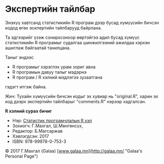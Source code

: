 # Экспертийн тайлбар

Энэхүү хавтсанд статистикийн R програм дээр бусад хүмүүсийн бичсэн кодод өгөх эскпертийн тайлбарууд байрлана.

Та эдгээрийг үзэж сонирхсоноор өөртэйгээ адил бусад хүмүүс статистикийн R програмыг судалгаа шинжилгээний ажилдаа хэрхэн ашиглаж байгаатай танилцана.

Таныг эндээс

* R програмыг хэрэглэх урам зориг авна
* R програмын давуу талыг мэдэрнэ
* R програм / R хэлний мэдлэгээ зузаатгана

гэдэгт итгэж байна.

Жич: Тухайн хүмүүсийн бичсэн кодыг эх хувиар нь "original.R", харин эх код дээрх экспертийн тайлбарыг "comments.R" нэрээр хадгалсан.

**R хэлний сурах бичиг**

* Нэр: [Статистик програмчлалын R хэл](http://magadlal.mn/books/id-2.html)
* Зохиогч: Г.Махгал, Ш.Мөнгөнсүх, 
* Редактор: Б.Магсаржав
* Хэвлэгдсэн: 2017
* ISBN: 978-99978-0-753-3

© 2017 Г.Махгал (Galaa) [www.galaa.mn](http://galaa.mn/ "Galaa's Personal Page")
